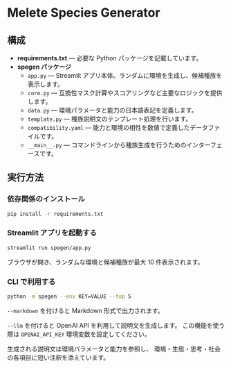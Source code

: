 # Melete Species Generator

## 構成

- **requirements.txt** — 必要な Python パッケージを記載しています。
- **spegen パッケージ**
  - `app.py` — Streamlit アプリ本体。ランダムに環境を生成し、候補種族を表示します。
  - `core.py` — 互換性マスク計算やスコアリングなど主要なロジックを提供します。
  - `data.py` — 環境パラメータと能力の日本語表記を定義します。
  - `template.py` — 種族説明文のテンプレート処理を行います。
  - `compatibility.yaml` — 能力と環境の相性を数値で定義したデータファイルです。
  - `__main__.py` — コマンドラインから種族生成を行うためのインターフェースです。

## 実行方法

### 依存関係のインストール
```bash
pip install -r requirements.txt
```

### Streamlit アプリを起動する
```bash
streamlit run spegen/app.py
```
ブラウザが開き、ランダムな環境と候補種族が最大 10 件表示されます。

### CLI で利用する
```bash
python -m spegen --env KEY=VALUE --top 5
```
`--markdown` を付けると Markdown 形式で出力されます。

`--llm` を付けると OpenAI API を利用して説明文を生成します。
この機能を使う際は `OPENAI_API_KEY` 環境変数を設定してください。

生成される説明文は環境パラメータと能力を参照し、
環境・生態・思考・社会の各項目に短い注釈を添えています。
